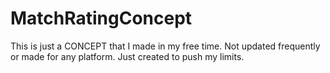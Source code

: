 # MatchRatingConcept

This is just a CONCEPT that I made in my free time. Not updated frequently or made for any platform.
Just created to push my limits.
